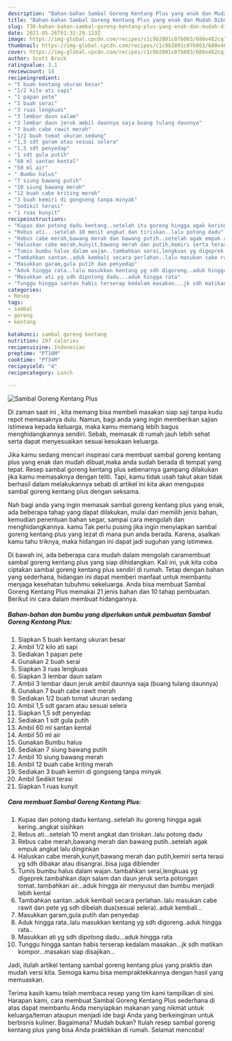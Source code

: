 ```yaml
---
description: "Bahan-bahan Sambal Goreng Kentang Plus yang enak dan Mudah Dibuat"
title: "Bahan-bahan Sambal Goreng Kentang Plus yang enak dan Mudah Dibuat"
slug: 730-bahan-bahan-sambal-goreng-kentang-plus-yang-enak-dan-mudah-dibuat
date: 2021-05-26T01:32:29.123Z
image: https://img-global.cpcdn.com/recipes/c1c9b2801c07b003/680x482cq70/sambal-goreng-kentang-plus-foto-resep-utama.jpg
thumbnail: https://img-global.cpcdn.com/recipes/c1c9b2801c07b003/680x482cq70/sambal-goreng-kentang-plus-foto-resep-utama.jpg
cover: https://img-global.cpcdn.com/recipes/c1c9b2801c07b003/680x482cq70/sambal-goreng-kentang-plus-foto-resep-utama.jpg
author: Scott Brock
ratingvalue: 3.1
reviewcount: 14
recipeingredient:
- "5 buah kentang ukuran besar"
- "1/2 kilo ati sapi"
- "1 papan pete"
- "2 buah serai"
- "3 ruas lengkuas"
- "3 lembar daun salam"
- "3 lembar daun jeruk ambil daunnya saja buang tulang daunnya"
- "7 buah cabe rawit merah"
- "1/2 buah tomat ukuran sedang"
- "1,5 sdt garam atau sesuai selera"
- "1,5 sdt penyedap"
- "1 sdt gula putih"
- "60 ml santan kental"
- "50 ml air"
- " Bumbu halus"
- "7 siung bawang putih"
- "10 siung bawang merah"
- "12 buah cabe kriting merah"
- "3 buah kemiri di gongseng tanpa minyak"
- "Sedikit terasi"
- "1 ruas kunyit"
recipeinstructions:
- "Kupas dan potong dadu kentang..setelah itu goreng hingga agak kering..angkat sisihkan"
- "Rebus ati...setelah 10 menit angkat dan tiriskan..lalu potong dadu"
- "Rebus cabe merah,bawang merah dan bawang putih..setelah agak empuk angkat lalu dinginkan"
- "Haluskan cabe merah,kunyit,bawang merah dan putih,kemiri serta terasi yg sdh dibakar atau disangrai..bisa juga diblender"
- "Tumis bumbu halus dalam wajan..tambahkan serai,lengkuas yg digeprek.tambahkan dajn salam dan daun jeruk serta potongan tomat..tambahkan air...aduk hingga air menyusut dan bumbu menjadi lebih kental"
- "Tambahkan santan..aduk kembali secara perlahan..lalu masukan cabe rawit dan pete yg sdh dibelah dua(sesuai selera)..aduk kembali..."
- "Masukkan garam,gula putih dan penyedap"
- "Aduk hingga rata..lalu masukkan kentang yg sdh digoreng..aduk hingga rata.."
- "Masukkan ati yg sdh dipotong dadu...aduk hingga rata"
- "Tunggu hingga santan habis terserap kedalam masakan...jk sdh matikan kompor...masakan siap disajikan..."
categories:
- Resep
tags:
- sambal
- goreng
- kentang

katakunci: sambal goreng kentang 
nutrition: 197 calories
recipecuisine: Indonesian
preptime: "PT18M"
cooktime: "PT34M"
recipeyield: "4"
recipecategory: Lunch

---
```



![Sambal Goreng Kentang Plus](https://img-global.cpcdn.com/recipes/c1c9b2801c07b003/680x482cq70/sambal-goreng-kentang-plus-foto-resep-utama.jpg)

Di zaman  saat ini , kita memang bisa membeli masakan siap saji tanpa kudu repot memasaknya dulu. Namun, bagi anda yang ingin memberikan sajian istimewa kepada keluarga, maka kamu memang lebih bagus menghidangkannya sendiri. Sebab, memasak di rumah jauh lebih sehat serta dapat menyesuaikan sesuai kesukaan keluarga.

Jika kamu sedang mencari inspirasi cara membuat sambal goreng kentang plus yang enak dan mudah dibuat,maka anda sudah berada di tempat yang tepat. Resep sambal goreng kentang plus  sebenarnya gampang dilakukan jika kamu memasaknya dengan teliti. Tapi, kamu tidak usah takut akan tidak berhasil dalam melakukannya 
sebab di artikel ini kita akan mengupas sambal goreng kentang plus dengan seksama.  



Nah bagi anda yang ingin memasak sambal goreng kentang plus yang enak, ada beberapa tahap yang dapat dilakukan, mulai dari memilih jenis bahan, kemudian penentuan bahan segar, sampai cara mengolah dan menghidangkannya. kamu Tak perlu pusing jika ingin menyiapkan sambal goreng kentang plus yang lezat di mana pun anda berada. Karena, asalkan kamu  tahu triknya, maka hidangan ini dapat jadi suguhan yang istimewa.

Di bawah ini, ada beberapa cara mudah dalam mengolah caramembuat sambal goreng kentang plus yang siap dihidangkan. Kali ini, yuk kita coba ciptakan sambal goreng kentang plus sendiri di rumah. Tetap dengan bahan yang sederhana, hidangan ini dapat memberi manfaat untuk membantu menjaga kesehatan tubuhmu sekeluarga. Anda bisa membuat Sambal Goreng Kentang Plus memakai 21 jenis bahan dan 10 tahap pembuatan. Berikut ini cara dalam membuat hidangannya.

<!--inarticleads1-->

##### Bahan-bahan dan bumbu yang diperlukan untuk pembuatan Sambal Goreng Kentang Plus:

1. Siapkan 5 buah kentang ukuran besar
1. Ambil 1/2 kilo ati sapi
1. Sediakan 1 papan pete
1. Gunakan 2 buah serai
1. Siapkan 3 ruas lengkuas
1. Siapkan 3 lembar daun salam
1. Ambil 3 lembar daun jeruk ambil daunnya saja (buang tulang daunnya)
1. Gunakan 7 buah cabe rawit merah
1. Sediakan 1/2 buah tomat ukuran sedang
1. Ambil 1,5 sdt garam atau sesuai selera
1. Siapkan 1,5 sdt penyedap
1. Sediakan 1 sdt gula putih
1. Ambil 60 ml santan kental
1. Ambil 50 ml air
1. Gunakan  Bumbu halus
1. Sediakan 7 siung bawang putih
1. Ambil 10 siung bawang merah
1. Ambil 12 buah cabe kriting merah
1. Sediakan 3 buah kemiri di gongseng tanpa minyak
1. Ambil Sedikit terasi
1. Siapkan 1 ruas kunyit




<!--inarticleads2-->

##### Cara membuat Sambal Goreng Kentang Plus:

1. Kupas dan potong dadu kentang..setelah itu goreng hingga agak kering..angkat sisihkan
1. Rebus ati...setelah 10 menit angkat dan tiriskan..lalu potong dadu
1. Rebus cabe merah,bawang merah dan bawang putih..setelah agak empuk angkat lalu dinginkan
1. Haluskan cabe merah,kunyit,bawang merah dan putih,kemiri serta terasi yg sdh dibakar atau disangrai..bisa juga diblender
1. Tumis bumbu halus dalam wajan..tambahkan serai,lengkuas yg digeprek.tambahkan dajn salam dan daun jeruk serta potongan tomat..tambahkan air...aduk hingga air menyusut dan bumbu menjadi lebih kental
1. Tambahkan santan..aduk kembali secara perlahan..lalu masukan cabe rawit dan pete yg sdh dibelah dua(sesuai selera)..aduk kembali...
1. Masukkan garam,gula putih dan penyedap
1. Aduk hingga rata..lalu masukkan kentang yg sdh digoreng..aduk hingga rata..
1. Masukkan ati yg sdh dipotong dadu...aduk hingga rata
1. Tunggu hingga santan habis terserap kedalam masakan...jk sdh matikan kompor...masakan siap disajikan...




Jadi, itulah artikel tentang  sambal goreng kentang plus  yang praktis dan mudah versi kita. Semoga kamu bisa mempraktekkannya dengan hasil yang memuaskan. 

Terima kasih kamu telah membaca resep yang tim kami tampilkan di sini. Harapan kami, cara membuat  Sambal Goreng Kentang Plus sederhana di atas dapat membantu Anda menyiapkan makanan yang nikmat untuk keluarga/teman ataupun menjadi ide bagi Anda yang berkeinginan untuk berbisnis kuliner. Bagaimana? Mudah bukan? Itulah resep sambal goreng kentang plus yang bisa Anda praktikkan di rumah. Selamat mencoba!

